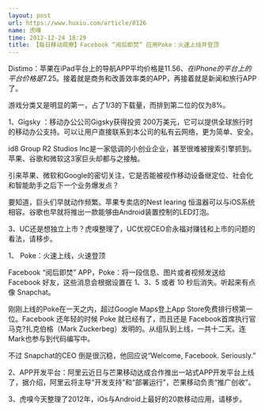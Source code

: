 ```yaml
---
layout: post
url: https://www.huxiu.com/article/8126
name: 虎嗅
time: 2012-12-24 18:29
title: 【每日移动观察】Facebook “阅后即焚” 应用Poke：火速上线并登顶
---
```

Distimo：苹果在iPad平台上的导航APP平均价格是$11.56、在 iPhone的平台上的平台价格是$7.25。接着就是商务和改善效率类的APP，再接着就是新闻和旅行APP了。

游戏分类又是明显的第一，占了1/3的下载量，而排到第二位的仅为8%。

1、Gigsky ：移动办公公司Gigsky获得投资 200万美元，它可以提供全球旅行时的移动办公支持。可以让用户直接联系到本公司的私有云网络，更为简单、安全。

id8 Group R2 Studios Inc是一家低调的小创业企业，甚至很难被搜索引擎抓到。苹果、谷歌和微软这3家巨头却都与之接触。

引来苹果、微软和Google的密切关注，它是否能被视作移动设备继定位、社会化和智能助手之后下一个业务爆发点？

要知道，巨头们早就动作频繁。苹果专卖店的Nest learing 恒温器可以与iOS系统相容。谷歌也早就将推出一款能够由Android装置控制的LED灯泡。

3、UC还是想独立上市？虎嗅整理了，UC优视CEO俞永福对赚钱和上市的问题的看法，请移步。

1、 Poke：火速上线，火速登顶

Facebook “阅后即焚” APP，Poke：将一段信息、图片或者视频发送给Facebook 好友，这些消息会根据设置在 1、3、5 或者 10 秒后消失。听起来有点像 Snapchat。

刚刚上线的Poke在一天之内，超过Google Maps登上App Store免费排行榜第一位。Facebook 还年轻的时候 Poke 就已经有了，而且还是 Facebook首席执行官马克?扎克伯格（Mark Zuckerbeg）发明的。从组队到上线，一共十二天。连Mark也参与到代码编写中。

不过 Snapchat的CEO 倒是很沉稳，他回应说“Welcome, Facebook. Seriously.”

2、APP开发平台：阿里云近日与芒果移动达成合作推出一站式APP开发平台上线了，据介绍，阿里云将主导“开发支持”和“部署运行”，芒果移动负责“推广创收”。

3、虎嗅今天整理了2012年，iOs与Android上最好的20款移动应用，请移步。

